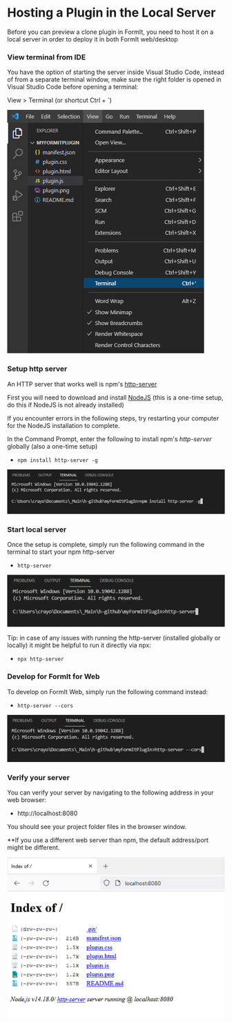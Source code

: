 # Hosting a Plugin in the Local Server

Before you can preview a clone plugin in FormIt, you need to host it on a local server in order to deploy it in both FormIt web/desktop

### **View terminal from IDE**

You have the option of starting the server inside Visual Studio Code, instead of from a separate terminal window, make sure the right folder is opened in Visual Studio Code before opening a terminal:

View > Terminal (or shortcut Ctrl + \`)

![](<../../../.gitbook/assets/image (4) (1).png>)

### Setup http server

An HTTP server that works well is npm's [http-server](https://www.npmjs.com/package/http-server)

First you will need to download and install [NodeJS](https://nodejs.org/en/) (this is a one-time setup, do this if NodeJS is not already installed)

If you encounter errors in the following steps, try restarting your computer for the NodeJS installation to complete.

In the Command Prompt, enter the following to install npm's _http-server_ globally (also a one-time setup)

* `npm install http-server -g`

![](<../../../.gitbook/assets/image (14) (1).png>)

### Start local server

Once the setup is complete, simply run the following command in the terminal to start your npm http-server

* `http-server`

![](<../../../.gitbook/assets/image (21).png>)

Tip: in case of any issues with running the http-server (installed globally or locally) it might be helpful to run it directly via npx:

* `npx http-server`

### Develop for FormIt for Web

To develop on FormIt Web, simply run the following command instead:

* `http-server --cors`

![](<../../../.gitbook/assets/image (5).png>)

###

### Verify your server

You can verify your server by navigating to the following address in your web browser:&#x20;

* http://localhost:8080

You should see your project folder files in the browser window.

\*\*If you use a different web server than npm, the default address/port might be different.

![](<../../../.gitbook/assets/image (13) (1).png>)

